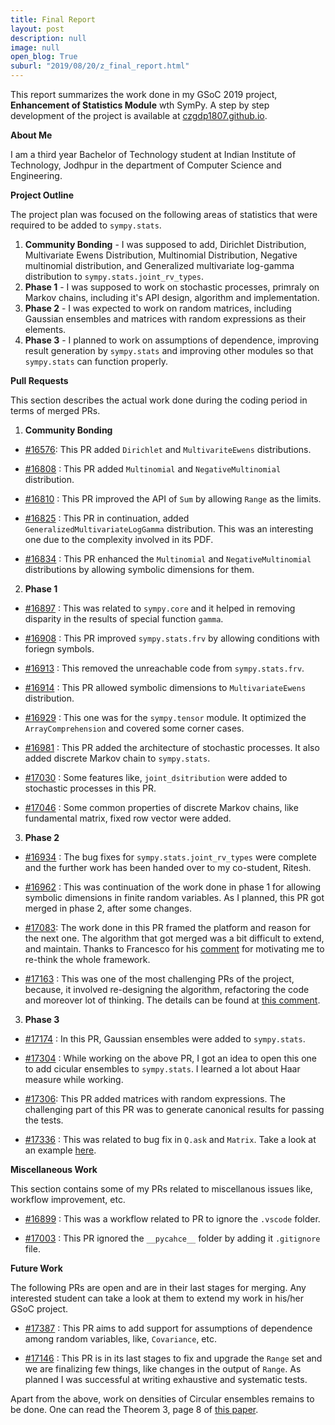 ```yaml
---
title: Final Report
layout: post
description: null
image: null
open_blog: True
suburl: "2019/08/20/z_final_report.html"
---
```


This report summarizes the work done in my GSoC 2019 project, **Enhancement of Statistics Module** wth SymPy. A step by step development of the project is available at [czgdp1807.github.io](https://czgdp1807.github.io).

**About Me**

I am a third year Bachelor of Technology student at Indian Institute of Technology, Jodhpur in the department of Computer Science and Engineering.


**Project Outline**

The project plan was focused on the following areas of statistics that were required to be added to `sympy.stats`.

1. **Community Bonding** - I was supposed to add, Dirichlet Distribution, Multivariate Ewens Distribution, Multinomial Distribution, Negative multinomial distribution, and Generalized multivariate log-gamma distribution to `sympy.stats.joint_rv_types`.
2. **Phase 1** - I was supposed to work on stochastic processes, primraly on Markov chains, including it's API design, algorithm and implementation.
3. **Phase 2** - I was expected to work on random matrices, including Gaussian ensembles and matrices with random expressions as their elements.
4. **Phase 3** - I planned to work on assumptions of dependence, improving result generation by `sympy.stats` and improving other modules so that `sympy.stats` can function properly.

**Pull Requests**

This section describes the actual work done during the coding period in terms of merged PRs.

1. **Community Bonding**

- [#16576](https://github.com/sympy/sympy/pull/16576): This PR added `Dirichlet` and `MultivariteEwens` distributions.

- [#16808](https://github.com/sympy/sympy/pull/16808) : This PR added `Multinomial` and `NegativeMultinomial` distribution.

- [#16810](https://github.com/sympy/sympy/pull/16810) : This PR improved the API of `Sum` by allowing `Range` as the limits.

- [#16825](https://github.com/sympy/sympy/pull/16825) : This PR in continuation, added `GeneralizedMultivariateLogGamma` distribution. This was an interesting one due to the complexity involved in its PDF.

- [#16834](https://github.com/sympy/sympy/pull/16834) : This PR enhanced the `Multinomial` and `NegativeMultinomial` distributions by allowing symbolic dimensions for them.

2. **Phase 1**

- [#16897](https://github.com/sympy/sympy/pull/16897) : This was related to `sympy.core` and it helped in removing disparity in the results of special function `gamma`.

- [#16908](https://github.com/sympy/sympy/pull/16908) : This PR improved `sympy.stats.frv` by allowing conditions with foriegn symbols.

- [#16913](https://github.com/sympy/sympy/pull/16913) : This removed the unreachable code from `sympy.stats.frv`.

- [#16914](https://github.com/sympy/sympy/pull/16914) : This PR allowed symbolic dimensions to `MultivariateEwens` distribution.

- [#16929](https://github.com/sympy/sympy/pull/16929) : This one was for the `sympy.tensor` module. It optimized the `ArrayComprehension` and covered some corner cases.

- [#16981](https://github.com/sympy/sympy/pull/16981) : This PR added the architecture of stochastic processes. It also added discrete Markov chain to `sympy.stats`.

- [#17030](https://github.com/sympy/sympy/pull/17030) : Some features like, `joint_dsitribution` were added to stochastic processes in this PR.

- [#17046](https://github.com/sympy/sympy/pull/17046) : Some common properties of discrete Markov chains, like fundamental matrix, fixed row vector were added.

3. **Phase 2**

- [#16934](https://github.com/sympy/sympy/pull/16934) : The bug fixes for `sympy.stats.joint_rv_types` were complete and the further work has been handed over to my co-student, Ritesh.

- [#16962](https://github.com/sympy/sympy/pull/16962) : This was continuation of the work done in phase 1 for allowing symbolic dimensions in finite random variables. As I planned, this PR got merged in phase 2, after some changes.

- [#17083](https://github.com/sympy/sympy/pull/17083): The work done in this PR framed the platform and reason for the next one. The algorithm that got merged was a bit difficult to extend, and maintain. Thanks to Francesco for his [comment](https://github.com/sympy/sympy/pull/17083#issuecomment-508256359) for motivating me to re-think the whole framework.

- [#17163](https://github.com/sympy/sympy/pull/17163) : This was one of the most challenging PRs of the project, because, it involved re-designing the algorithm, refactoring the code and moreover lot of thinking. The details can be found at [this comment](https://github.com/sympy/sympy/pull/17163#issuecomment-510939984).

3. **Phase 3**

- [#17174](https://github.com/sympy/sympy/pull/17174) : In this PR, Gaussian ensembles were added to `sympy.stats`.

- [#17304](https://github.com/sympy/sympy/pull/17304) : While working on the above PR, I got an idea to open this one to add cicular ensembles to `sympy.stats`. I learned a lot about Haar measure while working.

- [#17306](https://github.com/sympy/sympy/pull/17306): This PR added matrices with random expressions. The challenging part of this PR was to generate canonical results for passing the tests.

- [#17336](https://github.com/sympy/sympy/pull/17336) : This was related to bug fix in `Q.ask` and `Matrix`. Take a look at an example [here](https://github.com/sympy/sympy/pull/17336#issue-304058013).

**Miscellaneous Work**

This section contains some of my PRs related to miscellanous issues like, workflow improvement, etc.

- [#16899](https://github.com/sympy/sympy/pull/16899) : This was a workflow related to PR to ignore the `.vscode` folder.

- [#17003](https://github.com/sympy/sympy/pull/17003) : This PR ignored the `__pycahce__` folder by adding it `.gitignore` file.

**Future Work**

The following PRs are open and are in their last stages for merging. Any interested student can take a look at them to extend my work in his/her GSoC project.

- [#17387](https://github.com/sympy/sympy/pull/17387) : This PR aims to add support for assumptions of dependence among random variables, like, `Covariance`, etc.

- [#17146](https://github.com/sympy/sympy/pull/17146) : This PR is in its last stages to fix and upgrade the `Range` set and we are finalizing few things, like changes in the output of `Range`. As planned I was successful at writing exhaustive and systematic tests.

Apart from the above, work on densities of Circular ensembles remains to be done. One can read the Theorem 3, page 8 of [this paper](https://arxiv.org/pdf/1103.3408.pdf).
